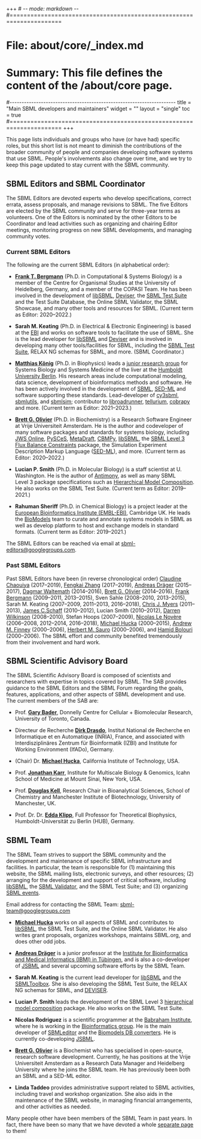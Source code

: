 +++ # -*- mode: markdown -*-
#=====================================================================
# File:    about/core/_index.md
# Summary: This file defines the content of the /about/core page.
#---------------------------------------------------------------------
title = "Main SBML developers and maintainers"
widget = ""
layout = "single"
toc    = true
#=====================================================================
+++

This page lists individuals and groups who have (or have had) specific roles, but this short list is not meant to diminish the contributions of the broader community of people and companies developing software systems that use SBML. People's involvements also change over time, and we try to keep this page updated to stay current with the SBML community.

## SBML Editors and SBML Coordinator

The SBML Editors are devoted experts who develop specifications, correct errata, assess proposals, and manage revisions to SBML. The five Editors are elected by the SBML community and serve for three-year terms as volunteers.  One of the Editors is nominated by the other Editors to be Coordinator and lead activities such as organizing and chairing Editor meetings, monitoring progress on new SBML developments, and managing community votes.

### Current SBML Editors

The following are the current SBML Editors (in alphabetical order):

  - [**Frank T. Bergmann**](http://frank-fbergmann.blogspot.com/) (Ph.D. in Computational & Systems Biology) is a member of the Centre for Organismal Studies at the University of Heidelberg, Germany, and a member of the COPASI Team.  He has been involved in the development of [libSBML](/software/libsbml), [Deviser](/software/deviser), the [SBML Test Suite](/software/sbml-test-suite) and the Test Suite Database, the Online SBML Validator, the SBML Showcase, and many other tools and resources for SBML. (Current term as Editor: 2020&ndash;2022.)

  - **Sarah M. Keating** (Ph.D. in Electrical & Electronic Engineering) is based at the [EBI](http://www.ebi.ac.uk) and works on software tools to facilitate the use of SBML. She is the lead developer for [libSBML](http://sbml.org/Software/libSBML) and [Deviser](https://github.com/sbmlteam/deviser) and is involved in developing many other tools/facilities for SBML, including the [SBML Test Suite](http://sbml.org/Software/SBML_Test_Suite), RELAX NG schemas for SBML, and more.  (SBML Coordinator.)

  - [**Matthias König**](http://livermetabolism.com/cv/) (Ph.D.  in Biophysics) leads a [junior research group](https://livermetabolism.com) for Systems Biology and Systems Medicine of the liver at the [Humboldt University Berlin](https://www.hu-berlin.de). His research areas include computational modeling, data science, development of bioinformatics methods and software.  He has been actively involved in the development of [SBML](http://sbml.org), [SED-ML](http://sed-ml.org) and software supporting these standards. Lead-developer of [cy3sbml](https://github.com/matthiaskoenig/cy3sbml), [sbmlutils](https://github.com/matthiaskoenig/sbmlutils), and [sbmlsim](https://github.com/matthiaskoenig/sbmlsim); contributor to [libroadrunner](http://libroadrunner.org/), [tellurium](http://tellurium.analogmachine.org/), [cobrapy](https://github.com/opencobra/cobrapy/) and more.  (Current term as Editor:  2021&ndash;2023.)

  - [**Brett G. Olivier**](http://teusinkbruggemanlab.nl/brett-olivier/)  (Ph.D. in Biochemistry) is a Research Software Engineer at Vrije Universiteit Amsterdam. He is the author and codeveloper of many software packages and standards for systems biology, including [JWS Online](http://jjj.biochem.sun.ac.za), [PySCeS](http://pysces.sourceforge.net), [MetaDraft](https://systemsbioinformatics.github.io/cbmpy-metadraft/), [CBMPy](https://github.com/SystemsBioinformatics/cbmpy), [libSBML](/software/libsbml), the [SBML Level&nbsp;3 Flux Balance Constraints](/documents/specifications) package, the Simulation Experiment Description Markup Language ([SED-ML](http://sed-ml.org)), and more.  (Current term as Editor: 2020&ndash;2022.)

  - **Lucian P. Smith** (Ph.D. in Molecular Biology) is a staff scientist at U.  Washington. He is the author of [Antimony](http://antimony.sourceforge.net), as well as many SBML Level 3 package specifications such as [Hierarchical Model Composition](http://sbml.org/Documents/Specifications/SBML_Level_3/Packages/comp).  He also works on the SBML Test Suite. (Current term as Editor: 2019&ndash;2021.)

  - **Rahuman Sheriff** (Ph.D. in Chemical Biology) is a project leader at the [European Bioinformatics Institute (EMBL-EBI)](https://www.ebi.ac.uk/), Cambridge UK. He leads the [BioModels](https://www.ebi.ac.uk/biomodels/) team to curate and annotate systems models in SBML as well as develop platform to host and exchange models in standard formats. (Current term as Editor: 2019&ndash;2021.)

The SBML Editors can be reached via email at [sbml-editors@googlegroups.com](mailto:sbml-editors@googlegroups.com).

### Past SBML Editors

Past SBML Editors have been (in reverse chronological order) [Claudine Chaouiya](http://compbio.igc.gulbenkian.pt/nmd/node/14) (2017&ndash;2019), [Fengkai Zhang](https://www.linkedin.com/in/fengkai-zhang-8aba2018) (2017&ndash;2019), [Andreas Dräger](https://uni-tuebingen.de/en/134053) (2015&ndash;2017), [Dagmar Waltemath](http://www.sbi.uni-rostock.de/team/single/dagmar-waltemath/) (2014–2016), [Brett G. Olivier](http://www.bgoli.net/blog/) (2014–2016), [Frank Bergmann](http://frank-fbergmann.blogspot.com/) (2009–2011, 2013–2015), Sven Sahle (2008–2010, 2013–2015), Sarah M. Keating (2007–2009, 2011–2013, 2016–2018), [Chris J.  Myers](http://www.async.ece.utah.edu/~myers/) (2011–2013), [James C.Schaff](http://www.ccam.uchc.edu/people/schaff/schaff.html) (2010–2012), Lucian Smith (2010–2012), [Darren Wilkinson](http://www.staff.ncl.ac.uk/d.j.wilkinson/) (2008–2010), Stefan Hoops (2007–2009), [Nicolas Le Novère](https://lenoverelab.org/members/Nicolas_Le_Novere) (2006–2008, 2012–2014, 2016–2018), [Michael Hucka](http://www.cds.caltech.edu/~mhucka/) (2000–2015), [Andrew M.  Finney](http://uk.linkedin.com/in/andrewmartinfinney) (2000–2006), [Herbert M.  Sauro](http://depts.washington.edu/bioe/people/core/sauro/sauro.html) (2000–2006), and [Hamid Bolouri](http://www.its.caltech.edu/~hbolouri/) (2000–2006). The SBML effort and community benefited tremendously from their involvement and hard work.

## SBML Scientific Advisory Board

The SBML Scientific Advisory Board is composed of scientists and researchers with expertise in topics covered by SBML. The SAB provides guidance to the SBML Editors and the SBML Forum regarding the goals, features, applications, and other aspects of SBML development and use.  The current members of the SAB are:

  - Prof. [**Gary Bader**](http://baderlab.org/GaryBader), Donnelly Centre for Cellular + Biomolecular Research, University of Toronto, Canada.

  - Directeur de Recherche [**Dirk Drasdo**](https://www.rocq.inria.fr/bang/DD/drasdo.html), Institut National de Recherche en Informatique et en Automatique (INRIA), France, and associated with Interdisziplinäres Zentrum für Bioinformatik (IZBI) and Institute for Working Environment (IfADo), Germany.

  - (Chair) Dr. [**Michael Hucka**](http://www.cds.caltech.edu/~mhucka/), California Institute of Technology, USA.

  - Prof. [**Jonathan Karr**](http://www.mountsinai.org/profiles/jonathan-karr), Institute for Multiscale Biology & Genomics, Icahn School of Medicine at Mount Sinai, New York, USA.

  - Prof. [**Douglas Kell**](http://dbkgroup.org/dbk.htm), Research Chair in Bioanalytical Sciences, School of Chemistry and Manchester Institute of Biotechnology, University of Manchester, UK.

  - Prof. Dr. Dr. [**Edda Klipp**](https://www2.hu-berlin.de/biologie/theorybp/?goto=cv_klipp), Full Professor for Theoretical Biophysics, Humboldt-Universität zu Berlin (HUB), Germany.

## SBML Team

The SBML Team strives to support the SBML community and the development and maintenance of specific SBML infrastructure and facilities. In particular, the team is responsible for (1) maintaining this website, the SBML mailing lists, electronic surveys, and other resources; (2) arranging for the development and support of critical software, including [libSBML](Software/libSBML), the [SBML Validator](Facilities/Validator), and the SBML Test Suite; and (3) organizing [SBML events](Events).

Email address for contacting the SBML Team: <sbml-team@googlegroups.com>

  - [**Michael Hucka**](http://www.cds.caltech.edu/~mhucka/) works on all aspects of SBML and contributes to [libSBML](Software/libSBML "wikilink"), the SBML Test Suite, and the Online SBML Validator. He also writes grant proposals, organizes workshops, maintains SBML.org, and does other odd jobs.

  - [**Andreas Dräger**](https://uni-tuebingen.de/en/134053) is a junior professor at the [Institute for Bioinformatics and Medical Informatics (IBMI) in Tübingen](https://uni-tuebingen.de/en/148353), and is also a co-developer of [JSBML](Software/JSBML "wikilink") and several upcoming software efforts by the SBML Team.

  - **Sarah M. Keating** is the current lead developer for [libSBML](Software/libSBML "wikilink") and the [ SBMLToolbox](Software/SBMLToolbox "wikilink"). She is also developing the SBML Test Suite, the RELAX NG schemas for SBML, and [DEVISER](http://www.github.com/sbmlteam/deviser).

  - **Lucian P. Smith** leads the development of the SBML Level 3 [ hierarchical model composition](Community/Wiki/SBML_Level_3_Proposals/Hierarchical_Model_Composition "wikilink") package. He also works on the SBML Test Suite.

  - **Nicolas Rodriguez** is a scientific programmer at the [Babraham Institute](http://www.babraham.ac.uk), where he is working in the [Bioinformatics group](https://www.bioinformatics.babraham.ac.uk/).  He is the main developer of [SBMLeditor](http://www.ebi.ac.uk/compneur-srv/SBMLeditor.html) and the [Biomodels DB converters](http://www.ebi.ac.uk/compneur-srv/sbml/converters/). He is currently co-developing [JSBML](http://sbml.org/Software/JSBML).

  - [**Brett G. Olivier**](http://www.bgoli.net) is a Biochemist who has specialised in open-source, research software development.  Currently, he has positions at the Vrije Universiteit Amsterdam as a Research Data Manager and Heidelberg University where he joins the SBML team. He has previously been both an SBML and a SED-ML editor.

  - **Linda Taddeo** provides administrative support related to SBML activities, including travel and workshop organization. She also aids in the maintenance of the SBML website, in managing financial arrangements, and other activities as needed.

Many people other have been members of the SBML Team in past years. In fact, there have been so many that we have devoted a whole [separate page](/about/core/past-sbml-team) to them!
